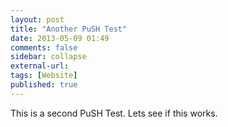 ```yaml
---
layout: post
title: "Another PuSH Test"
date: 2013-05-09 01:49
comments: false
sidebar: collapse
external-url:
tags: [Website]
published: true
---
```


This is a second PuSH Test.  Lets see if this works.